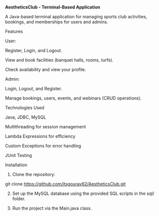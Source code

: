 **AestheticsClub - Terminal-Based Application**

A Java-based terminal application for managing sports club activities, bookings, and memberships for users and admins.

Features

User:

Register, Login, and Logout.

View and book facilities (banquet halls, rooms, turfs).

Check availability and view your profile.


Admin:

Login, Logout, and Register.

Manage bookings, users, events, and webinars (CRUD operations).


Technologies Used

Java, JDBC, MySQL

Multithreading for session management

Lambda Expressions for efficiency

Custom Exceptions for error handling

JUnit Testing


Installation

1. Clone the repository:

git clone https://github.com/itsgourav62/AestheticsClub.git


2. Set up the MySQL database using the provided SQL scripts in the sql/ folder.



3. Run the project via the Main.java class.



